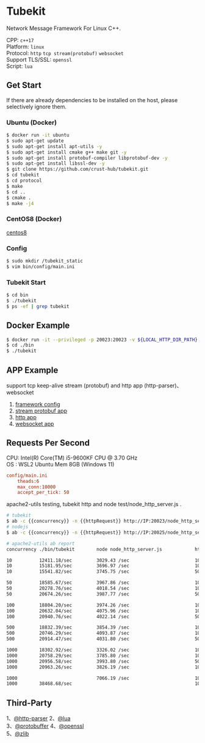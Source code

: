 # Tubekit

Network Message Framework For Linux C++.

CPP: `c++17`  
Platform: `linux`  
Protocol: `http` `tcp stream(protobuf)` `websocket`  
Support TLS/SSL: `openssl`  
Script: `lua`  

## Get Start

If there are already dependencies to be installed on the host, please selectively ignore them.

### Ubuntu (Docker)

```bash
$ docker run -it ubuntu
$ sudo apt-get update
$ sudo apt-get install apt-utils -y
$ sudo apt-get install cmake g++ make git -y
$ sudo apt-get install protobuf-compiler libprotobuf-dev -y
$ sudo apt-get install libssl-dev -y
$ git clone https://github.com/crust-hub/tubekit.git
$ cd tubekit
$ cd protocol
$ make
$ cd ..
$ cmake .
$ make -j4
```

### CentOS8 (Docker)

[centos8](./Centos8.md)

### Config

```bash
$ sudo mkdir /tubekit_static
$ vim bin/config/main.ini
```

### Tubekit Start

```bash
$ cd bin
$ ./tubekit
$ ps -ef | grep tubekit
```

## Docker Example

```bash
$ docker run -it --privileged -p 20023:20023 -v ${LOCAL_HTTP_DIR_PATH}:/tubekit_static gaowanlu/tubekit:latest bash
$ cd ./bin
$ ./tubekit
```

## APP Example

support tcp keep-alive stream (protobuf) and http app (http-parser)、websocket

1. [framework config](https://github.com/crust-hub/tubekit/blob/main/bin/config/main.ini)
2. [stream protobuf app](https://github.com/crust-hub/tubekit/blob/main/src/app/stream_app.cpp)
3. [http app](https://github.com/crust-hub/tubekit/blob/main/src/app/http_app.cpp)
4. [websocket app](https://github.com/crust-hub/tubekit/blob/main/src/app/websocket_app.cpp)

## Requests Per Second

CPU: Intel(R) Core(TM) i5-9600KF CPU @ 3.70 GHz   
OS : WSL2 Ubuntu Mem 8GB  (Windows 11)

```ini
config/main.ini 
    theads:6  
    max_conn:10000  
    accept_per_tick: 50  
```

apache2-utils testing, tubekit http and node test/node_http_server.js .

```bash
# tubekit
$ ab -c {{concurrency}} -n {{httpRequest}} http://IP:20023/node_http_server.js
# nodejs
$ ab -c {{concurrency}} -n {{httpRequest}} http://IP:20025/node_http_server.js
```

```bash
# apache2-utils ab report
concurrency ./bin/tubekit        node node_http_server.js            httpRequest     responseBodySize

10          12411.18/sec         3029.43 /sec                        10000           1072bytes
10          15181.95/sec         3696.97 /sec                        100000          1072bytes
10          15541.82/sec         3745.75 /sec                        500000          1072bytes

50          18585.67/sec         3967.86 /sec                        10000           1072bytes
50          20278.76/sec         4018.54 /sec                        100000          1072bytes
50          20674.26/sec         3987.77 /sec                        500000          1072bytes

100         18804.20/sec         3974.26 /sec                        10000           1072bytes
100         20632.04/sec         4075.96 /sec                        100000          1072bytes
100         20940.76/sec         4022.14 /sec                        500000          1072bytes

500         18832.39/sec         3854.39 /sec                        10000           1072bytes
500         20746.29/sec         4093.87 /sec                        100000          1072bytes
500         20914.47/sec         4031.80 /sec                        500000          1072bytes

1000        18302.92/sec         3326.02 /sec                        10000           1072bytes
1000        20758.29/sec         3785.80 /sec                        100000          1072bytes
1000        20956.58/sec         3993.80 /sec                        500000          1072bytes
1000        20963.26/sec         3826.19 /sec                        1000000         1072bytes

1000                             7066.19 /sec                        1000000         30  bytes
1000        38468.68/sec                                             1000000         1177bytes
```

## Third-Party

1、[@http-parser](https://github.com/nodejs/http-parser)  2、[@lua](https://github.com/lua/lua)  
3、[@protobuffer](https://github.com/protocolbuffers/protobuf)  4、[@openssl](https://github.com/openssl/openssl)  
5、[@zlib](https://github.com/madler/zlib)  

